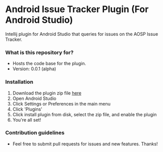 # Android Issue Tracker Plugin (For Android Studio) #

Intellij plugin for Android Studio that queries for issues on the AOSP Issue Tracker.

### What is this repository for? ###

* Hosts the code base for the plugin.
* Version: 0.0.1 (alpha)

### Installation ###

1. Download the plugin zip file [here](AndroidIssueTracker.zip)
2. Open Android Studio
3. Click Settings or Preferences in the main menu
4. Click 'Plugins'
5. Click install plugin from disk, select the zip file, and enable the plugin
6. You're all set!

### Contribution guidelines ###

* Feel free to submit pull requests for issues and new features. Thanks!

